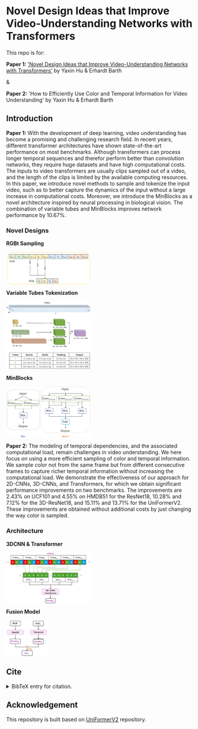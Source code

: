 # Novel Design Ideas that Improve Video-Understanding Networks with Transformers
This repo is for:

**Paper 1:** ['Novel Design Ideas that Improve Video-Understanding Networks with Transformers'](https://ieeexplore.ieee.org/document/10649969) by Yaxin Hu & Erhardt Barth

&

**Paper 2:** 'How to Efficiently Use Color and Temporal Information for Video Understanding' by Yaxin Hu & Erhardt Barth

## Introduction

**Paper 1:** With the development of deep learning, video understanding has become a promising and challenging research field. In recent years, different transformer architectures have shown state-of-the-art performance on most benchmarks. Although transformers can process longer temporal sequences and therefor perform better than convolution networks, they require huge datasets and have high computational costs. The inputs to video transformers are usually clips sampled out of a video, and the length of the clips is limited by the available computing resources. In this paper, we introduce novel methods to sample and tokenize the input video, such as to better capture the dynamics of the input without a large increase in computational costs. Moreover, we introduce the MinBlocks as a novel architecture inspired by neural processing in biological vision. The combination of variable tubes and MinBlocks improves network performance by 10.67%.

### Novel Designs

**RGBt Sampling**

<div align=left>
<img src="https://github.com/kaka761/Novel_Designs_for_Video_Transformer/blob/master/RGBt.png" align="center" width=45% />
</div>


**Variable Tubes Tokenization**

<div align=left>
<img src="https://github.com/kaka761/Novel_Designs_for_Video_Transformer/blob/master/Tubes.png" align="center" width=45% />
</div>


**MinBlocks**

<div align=left>
<img src="https://github.com/kaka761/Novel_Designs_for_Video_Transformer/blob/master/Mins.png" align="center" width=45% />
</div>

**Paper 2:** The modeling of temporal dependencies, and the associated computational load, remain challenges in video understanding. We here focus on using a more efficient sampling of color and temporal information. We sample color not from the same frame but from different consecutive frames to capture richer temporal information without increasing the computational load. We demonstrate the effectiveness of our approach for 2D-CNNs, 3D-CNNs, and Transformers, for which we obtain significant performance improvements on two benchmarks. The improvements are 2.43% on UCF101 and 4.55% on HMDB51 for the ResNet18, 10.28% and 7.12% for the 3D-ResNet18, and 15.11% and 13.71% for the UniFormerV2. These improvements are obtained without additional costs by just changing the way color is sampled. 

### Architecture

**3DCNN & Transformer**

<div align=left>
<img src="https://github.com/kaka761/Novel_Designs_for_Video_Transformer/blob/master/3Dcnn.png" align="center" width=45% />
</div>

**Fusion Model**

<div align=left>
<img src="https://github.com/kaka761/Novel_Designs_for_Video_Transformer/blob/master/fuse.png" align="center" width=22% />
</div>

## Cite
<details>
<summary>BibTeX entry for citation.</summary>
<pre>
@article{example,
  title={An Example Article},
  author={Doe, John},
  journal={Journal of Example Studies},
  year={2020},
  volume={10},
  number={5},
  pages={123-456},
  doi={10.1234/example}
}
</pre>
</details>

## Acknowledgement
This repository is built based on [UniFormerV2](https://github.com/OpenGVLab/UniFormerV2?tab=readme-ov-file#uniformerv2) repository.

